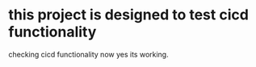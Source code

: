 # this project is designed to test cicd functionality
checking cicd functionality now
yes its working.
